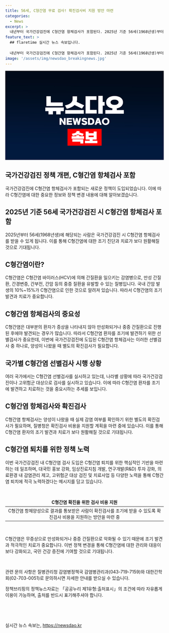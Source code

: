 ```yaml
---
title: 56세, C형간염 무료 검사! 확진검사비 지원 방안 마련
categories:
  - News
excerpt: >
  내년부터 국가건강검진에 C형간염 항체검사가 포함된다. 2025년 기준 56세(1968년생)부터 해당되며, 양성시 확진 검사 비용을 지원한다. C형간염은 간질환으로, 조기 발견과 치료가 중요하다. 간암 발생 위험도가 높아 치료의 중요성이 부각되고 있으며, 국가건강검진에서 C형간염 항체양성자는 확진검사 비용 지원받을 수 있게 된다. 질병청은 C형간염 퇴치를 위해 다양한 노력을 기울일 것이라고 강조했다. C형간염 환자의 대다수가 무증상이므로 선별검사의 중요성을 강조하고 있다. (150자)
feature_text: >
  ## flaretime 실시간 뉴스 속보입니다.

  내년부터 국가건강검진에 C형간염 항체검사가 포함된다. 2025년 기준 56세(1968년생)부터 해당되며, 양성시 확진 검사 비용을 지원한다. C형간염은 간질환으로, 조기 발견과 치료가 중요하다. 간암 발생 위험도가 높아 치료의 중요성이 부각되고 있으며, 국가건강검진에서 C형간염 항체양성자는 확진검사 비용 지원받을 수 있게 된다. 질병청은 C형간염 퇴치를 위해 다양한 노력을 기울일 것이라고 강조했다. C형간염 환자의 대다수가 무증상이므로 선별검사의 중요성을 강조하고 있다. (150자)
image: '/assets/img/newsdao_breakingnews.jpg'
---
```


<p><img src="/assets/img/newsdao_breakingnews.jpg" alt="flaretime 속보" /></p>

<h2 data-ke-size="size26">국가건강검진 정책 개편, C형간염 항체검사 포함</h2>

<p data-ke-size="size16">국가건강검진에 C형간염 항체검사가 포함되는 새로운 정책이 도입되었습니다. 이에 따라 C형간염에 대한 중요한 정보와 정책 변경 내용에 대해 알아보겠습니다.</p>

<h2 data-ke-size="size24">2025년 기준 56세 국가건강검진 시 C형간염 항체검사 포함</h2>

<p data-ke-size="size16">2025년부터 56세(1968년생)에 해당되는 사람은 국가건강검진 시 C형간염 항체검사를 받을 수 있게 됩니다. 이를 통해 C형간염에 대한 조기 진단과 치료가 보다 원활해질 것으로 기대됩니다.</p>

<h2 data-ke-size="size24">C형간염이란?</h2>

<p data-ke-size="size16">C형간염은 C형간염 바이러스(HCV)에 의해 간질환을 일으키는 감염병으로, 만성 간질환, 간경변증, 간부전, 간암 등의 중증 질환을 유발할 수 있는 질병입니다. 국내 간암 발생의 10%~15%가 C형간염으로 인한 것으로 알려져 있습니다. 따라서 C형간염의 조기 발견과 치료가 중요합니다.</p>

<h2 data-ke-size="size24">C형간염 항체검사의 중요성</h2>

<p data-ke-size="size16">C형간염은 대부분의 환자가 증상을 나타내지 않아 만성화되거나 중증 간질환으로 진행된 후에야 발견되는 경우가 많습니다. 따라서 C형간염 환자를 조기에 발견하기 위한 선별검사가 중요한데, 이번에 국가건강검진에 도입된 C형간염 항체검사는 이러한 선별검사 중 하나로, 양성이 나왔을 때 별도의 확진검사가 필요합니다.</p>

<h2 data-ke-size="size24">국가별 C형간염 선별검사 시행 상황</h2>

<p data-ke-size="size16">여러 국가에서는 C형간염 선별검사를 실시하고 있는데, 나라별 상황에 따라 국가건강검진이나 고위험군 대상으로 검사를 실시하고 있습니다. 이에 따라 C형간염 환자를 조기에 발견하고 치료하는 것을 중요시하는 추세를 보입니다.</p>

<h2 data-ke-size="size24">C형간염 항체검사와 확진검사</h2>

<p data-ke-size="size16">C형간염 항체검사는 양성이 나왔을 때 실제 감염 여부를 확인하기 위한 별도의 확진검사가 필요하며, 질병청은 확진검사 비용을 지원할 계획을 마련 중에 있습니다. 이를 통해 C형간염 환자의 조기 발견과 치료가 보다 원활해질 것으로 기대됩니다.</p>

<h2 data-ke-size="size24">C형간염 퇴치를 위한 정책 노력</h2>

<p data-ke-size="size16">이번 국가건강검진 내 C형간염 검사 도입은 C형간염 퇴치를 위한 핵심적인 기반을 마련하는 데 일조하며, 대국민 홍보 강화, 임상진료지침 개발, 연구개발(R&D) 투자 강화, 의료환경 내 감염관리 제고, 고위험군 대상 검진 및 치료사업 등 다양한 노력을 통해 C형간염 퇴치에 적극 노력하겠다는 메시지를 담고 있습니다.</p>

<p data-ke-size="size16">&nbsp;</p>

<table>
<thead>
<tr>
<td style="text-align: center; height: 17px;"><b>C형간염 확진을 위한 검사 비용 지원</b></td>
</tr>
</thead>
<tbody>
<tr>
<td style="text-align: center; height: 17px;">C형간염 항체양성으로 결과를 통보받은 사람이 확진검사를 조기에 받을 수 있도록 확진검사 비용을 지원하는 방안을 마련 중</td>
</tr>
</tbody>
</table>

<p data-ke-size="size16">&nbsp;</p>

<p data-ke-size="size16">C형간염은 무증상으로 만성화되거나 중증 간질환으로 악화될 수 있기 때문에 조기 발견과 적극적인 치료가 중요합니다. 이번 정책 변경을 통해 C형간염에 대한 관리와 대응이 보다 강화되고, 국민 건강 증진에 기여할 것으로 기대됩니다.</p>

<p data-ke-size="size16">&nbsp;</p>

<p data-ke-size="size16">관련 문의 사항은 질병관리청 감염병정책국 감염병관리과(043-719-7159)와 대한간학회(02-703-0051)로 문의하시면 자세한 안내를 받으실 수 있습니다.</p>

<p data-ke-size="size16">정책브리핑의 정책뉴스자료는 「공공누리 제1유형:출처표시」의 조건에 따라 자유롭게 이용이 가능하며, 출처를 반드시 표기해주셔야 합니다.</p>

<p data-ke-size="size16">&nbsp;</p>

<p data-ke-size="size16">&nbsp;</p>
실시간 뉴스 속보는, <a href="https://newsdao.kr" rel="dofollow">https://newsdao.kr</a>


